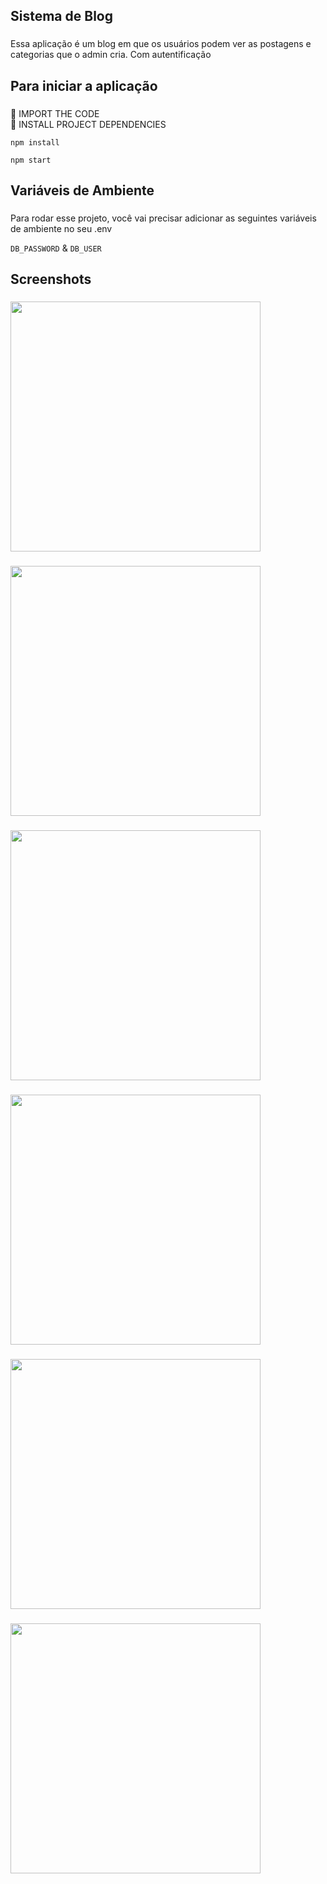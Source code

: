 <h2 align="left">Sistema de Blog</h2>

###

<p align="left">Essa aplicação é um blog em que os usuários podem ver as postagens e categorias que o admin cria. Com autentificação</p>

###

<h2 align="left">Para iniciar a aplicação</h2>

###

📌 IMPORT THE CODE  
📌 INSTALL PROJECT DEPENDENCIES  
```
npm install
```
```
npm start
```



<h2 align="left">Variáveis de Ambiente</h2>

###

Para rodar esse projeto, você vai precisar adicionar as seguintes variáveis de ambiente no seu .env

`DB_PASSWORD`
&
`DB_USER`

<h2 align="left">Screenshots</h2>

###

<div align="left">
  <img height="400" src="https://i.imgur.com/EcMe1UZ.png"  />
</div>

###

<div align="left">
  <img height="400" src="https://i.imgur.com/5Yj4eqr.png"  />
</div>

###

<div align="left">
  <img height="400" src="https://i.imgur.com/3Pnsuca.png"  />
</div>

###

<div align="left">
  <img height="400" src="https://i.imgur.com/LD4sb2t.png"  />
</div>

###

<div align="left">
  <img height="400" src="https://i.imgur.com/a0SBypV.png"  />
</div>

###

<div align="left">
  <img height="400" src="https://i.imgur.com/HDfRlBr.png"  />
</div>

###
